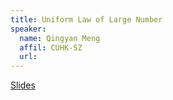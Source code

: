 ```yaml
---
title: Uniform Law of Large Number
speaker:
  name: Qingyan Meng
  affil: CUHK-SZ
  url:
---
```


[Slides](/static/files/S20-Slides/S20-series-week5-ULLN.pdf)